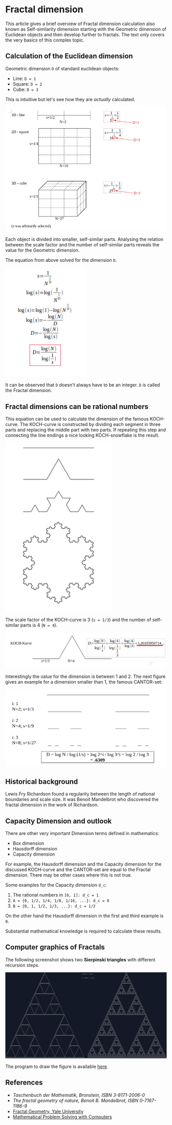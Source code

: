 # Fractal dimension

This article gives a brief overview of Fractal dimension calculation also known as Self-similarity dimension starting with the Geometric dimension of Euclidean objects and then develop further to fractals. The text only covers the very basics of this complex topic.

## Calculation of the Euclidean dimension

Geometric dimension `D` of standard euclidean objects:

* Line: `D = 1`
* Square: `D = 2`
* Cube: `D = 3`

This is intuitive but let's see how they are _actually_ calculated.

![FRACT1](./fract/FRACT1.png)

Each object is divided into smaller, self-similar parts.
Analysing the relation between the scale factor and the number of self-similar parts reveals the value for the Geometric dimension.

The equation from above solved for the dimension `D`.

![FRACT2](./fract/FRACT2.png)

It can be observed that `D` doesn't always have to be an integer. `D` is called the Fractal dimension.

## Fractal dimensions can be rational numbers

This equation can be used to calculate the dimension of the famous KOCH-curve.
The KOCH-curve is constructed by dividing each segment in three parts and replacing the middle part with two parts.
If repeating this step and connecting the line endings a nice looking KOCH-snowflake is the result.

![FRACT3](./fract/FRACT3.png)

The scale factor of the KOCH-curve is 3 (`s = 1/3`) and the number of self-similar parts is 4 (`N = 4`).

![FRACT4](./fract/FRACT4.png)

Interestingly the value for the dimension is between 1 and 2.
The next figure gives an example for a dimension smaller than 1, the famous CANTOR-set:

![FRACT5](./fract/FRACT5.png)

## Historical background

Lewis Fry Richardson found a regularity between the length of national boundaries and scale size.
It was Benoit Mandelbrot who discovered the fractal dimension in the work of Richardson.

## Capacity Dimension and outlook

There are other very important Dimension terms defined in mathematics:

* Box dimension
* Hausdorff dimension
* Capacity dimension

For example, the Hausdorff dimension and the Capacity dimension for the discussed KOCH-curve and the CANTOR-set are equal to the Fractal dimension. There may be other cases where this is not true.

Some examples for the Capacity dimension `d_c`:

1) The rational numbers in `[0, 1]: d_c = 1`
1) `A = {0, 1/2, 1/4, 1/8, 1/16, ...}: d_c = 0`
1) `B = {0, 1, 1/2, 1/3, ...}: d_c = 1/2`

On the other hand the Hausdorff dimension in the first and third example is `0`.

Substantial mathematical knowledge is required to calculate these results.

## Computer graphics of Fractals

The following screenshot shows two **Sierpinski triangles** with different recursion steps.

![SIERPINSKI_SCREENSHOT](fract/screenshot_sierpinski.png)

The program to draw the figure is available [here](https://github.com/n3xus6/ncurses-examples/blob/master/sierpinski.c).

## References

* _Taschenbuch der Mathematik, Bronstein, ISBN 3-8171-2006-0_
* _The fractal geometry of nature, Benoit B. Mandelbrot, ISBN 0-7167-1186-9_
* [Fractal Geometry, Yale University](https://users.math.yale.edu/public_html/People/frame/Fractals/)
* [Mathematical Problem Solving with Computers](http://www.math.stonybrook.edu/~scott/Book331/Fractal_Dimension.html)
